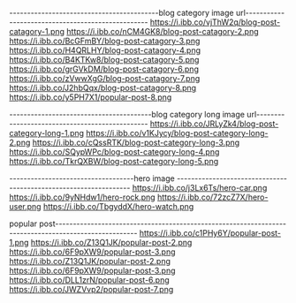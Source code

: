 ------------------------------------------blog category image url--------------------------------------------------
https://i.ibb.co/vjThW2q/blog-post-catagory-1.png
https://i.ibb.co/nCM4GK8/blog-post-catagory-2.png
https://i.ibb.co/BcGFmBY/blog-post-catagory-3.png
https://i.ibb.co/H4QRLHY/blog-post-catagory-4.png
https://i.ibb.co/B4KTKw8/blog-post-catagory-5.png
https://i.ibb.co/grGVkDM/blog-post-catagory-6.png
https://i.ibb.co/zVwwXgG/blog-post-catagory-7.png
https://i.ibb.co/J2hbQqx/blog-post-catagory-8.png
https://i.ibb.co/y5PH7X1/popular-post-8.png


----------------------------------------blog category long image url-----------------------------------------------
https://i.ibb.co/JRLyZk4/blog-post-category-long-1.png
https://i.ibb.co/v1KJycy/blog-post-category-long-2.png
https://i.ibb.co/cQssRTK/blog-post-category-long-3.png
https://i.ibb.co/SQypWPc/blog-post-category-long-4.png
https://i.ibb.co/TkrQXBW/blog-post-category-long-5.png


-----------------------------------hero image -----------------------------------------------------------------
https://i.ibb.co/j3Lx6Ts/hero-car.png
https://i.ibb.co/9yNHdw1/hero-rock.png
https://i.ibb.co/72zcZ7X/hero-user.png
https://i.ibb.co/TbgyddX/hero-watch.png


popular post-----------------------------------------------------------------------------------------------------
https://i.ibb.co/c1PHy6Y/popular-post-1.png
https://i.ibb.co/Z13Q1JK/popular-post-2.png
https://i.ibb.co/6F9pXW9/popular-post-3.png
https://i.ibb.co/Z13Q1JK/popular-post-2.png
https://i.ibb.co/6F9pXW9/popular-post-3.png
https://i.ibb.co/DLL1zrN/popular-post-6.png
https://i.ibb.co/JWZVvp2/popular-post-7.png
